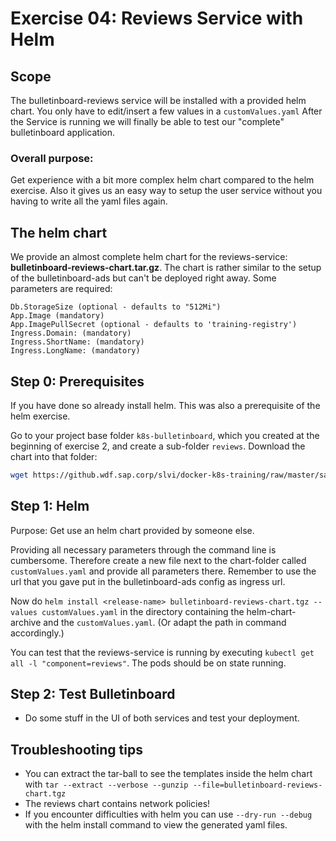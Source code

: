 # Exercise 04: Reviews Service with Helm

## Scope
The bulletinboard-reviews service will be installed with a provided helm chart.
You only have to edit/insert a few values in a `customValues.yaml`
After the Service is running we will finally be able to test our "complete" bulletinboard application.

### Overall purpose:

Get experience with a bit more complex helm chart compared to the helm exercise.
Also it gives us an easy way to setup the user service without you having to write all the yaml files again.

## The helm chart

We provide an almost complete helm chart for the reviews-service: **bulletinboard-reviews-chart.tar.gz**.
The chart is rather similar to the setup of the bulletinboard-ads but can't be deployed right away.
Some parameters are required:

```
Db.StorageSize (optional - defaults to "512Mi")
App.Image (mandatory)
App.ImagePullSecret (optional - defaults to 'training-registry')
Ingress.Domain: (mandatory)
Ingress.ShortName: (mandatory)
Ingress.LongName: (mandatory)
```

## Step 0: Prerequisites
If you have done so already install helm. This was also a prerequisite of the helm exercise.

Go to your project base folder `k8s-bulletinboard`, which you created at the beginning of exercise 2, and create a sub-folder `reviews`.
Download the chart into that folder:

```bash
wget https://github.wdf.sap.corp/slvi/docker-k8s-training/raw/master/sample-app/solutions/bulletinboard-reviews-chart.tgz
```

## Step 1: Helm

Purpose: Get use an helm chart provided by someone else.

Providing all necessary parameters through the command line is cumbersome.
Therefore create a new file next to the chart-folder called `customValues.yaml` and provide all parameters there.
Remember to use the url that you gave put in the bulletinboard-ads config as ingress url.

Now do `helm install <release-name> bulletinboard-reviews-chart.tgz --values customValues.yaml` in the directory containing the helm-chart-archive and the `customValues.yaml`. (Or adapt the path in command accordingly.)

You can test that the reviews-service is running by executing `kubectl get all -l "component=reviews"`.
The pods should be on state running.

## Step 2: Test Bulletinboard

- Do some stuff in the UI of both services and test your deployment.

## Troubleshooting tips
- You can extract the tar-ball to see the templates inside the helm chart with `tar --extract --verbose --gunzip --file=bulletinboard-reviews-chart.tgz`
- The reviews chart contains network policies!
- If you encounter difficulties with helm you can use `--dry-run --debug` with the helm install command to view the generated yaml files.
